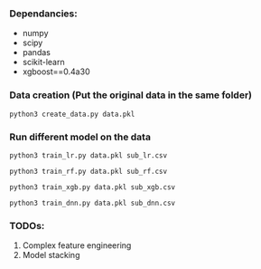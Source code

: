 ### Dependancies:
- numpy
- scipy
- pandas
- scikit-learn
- xgboost==0.4a30

### Data creation (Put the original data in the same folder)
```python3 create_data.py data.pkl```

### Run different model on the data
```
python3 train_lr.py data.pkl sub_lr.csv
```

```
python3 train_rf.py data.pkl sub_rf.csv
```

```
python3 train_xgb.py data.pkl sub_xgb.csv
```

```
python3 train_dnn.py data.pkl sub_dnn.csv
```



### TODOs:
1. Complex feature engineering
2. Model stacking

